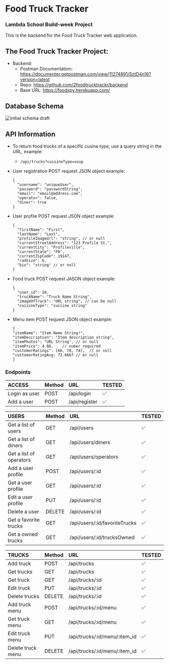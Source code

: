 # Food Truck Tracker

### Lambda School Build-week Project

This is the backend for the Food Truck Tracker web application.

## The Food Truck Tracker Project:

<!-- - Marketing Page:
  - Repo: https://github.com/2foodtrucktrackr/marketing
  - Deployed: TBD
- Web Application Page:
  - Repo: https://github.com/2foodtrucktrackr/frontend
  - Deployed: TBD -->
- Backend:
  - Postman Documentation: https://documenter.getpostman.com/view/11274891/SztD4n16?version=latest
  - Repo: https://github.com/2foodtrucktrackr/backend
  - Base URL: https://foodspy.herokuapp.com/

## Database Schema

![initial schema draft](https://lh3.googleusercontent.com/pw/ACtC-3eygg48nsFTMv7iBopuWGQyEPbGPucsBfDqWpL039s0NmEPQcWhyQemo4o_YPq-4o0PSXZ8eSZT6V_YgsJFnUfR9KY4D98H5a1pPDuw4Sp7vObdXtUAaFBqHXG2K-rEfEhqSD62wGZSdfQY9Of1-_K-wA=w1293-h1044-no?authuser=0 "Food Truck Tracker Schema")

## API Information

- To return food trucks of a specific cusine type, use a query string in the URL, example:

  - `/api/trucks?cuisineType=soup`

- User registration POST request JSON object example:

  ```
  {
    "username": "uniqueUser",
    "password": "passwordString",
    "email": "email@address.com",
    "operator": false,
    "diner": true
  }
  ```

- User profile POST request JSON object example:

  ```
  {
    "firstName": "First",
    "lastName": "Last",
    "profileImageUrl": "string", // or null
    "currentStreetAddress": "123 Profile St.",
    "currentCity": "Profileville",
    "currentState": "PA",
    "currentZipCode": 19147,
    "radSize": 6,
    "bio": "string" // or null
  }
  ```

- Food truck POST request JASON object example:

  ```
  {
    "user_id": 10,
    "truckName": "Truck Name String",
    "imageOfTruck": "URL string", // can be null
    "cuisineType": "cuisine string"
  }
  ```

- Menu item POST request JSON object example:
  ```
  {
  "itemName": "Item Name String!",
  "itemDescription": "Item description string",
  "itemPhotos": "URL String", // or null
  "itemPrice": 4.88,	// numer required
  "customerRatings": [66, 78, 74],	// or null
  "customerRatingAvg: 72.6667 // or null
  }
  ```

### Endpoints

| ACCESS        | Method | URL           | TESTED |
| :------------ | :----- | :------------ | :----- |
| Login as user | POST   | /api/login    | ✅     |
| Add a user    | POST   | /api/register | ✅     |

| USERS                   | Method | URL                           | TESTED |
| :---------------------- | :----- | :---------------------------- | :----- |
| Get a list of users     | GET    | /api/users                    | ✅     |
| Get a list of diners    | GET    | /api/users/diners             | ✅     |
| Get a list of operators | GET    | /api/users/operators          | ✅     |
| Add a user profile      | POST   | /api/users/:id                | ✅     |
| Get a user profile      | GET    | /api/users/:id                | ✅     |
| Edit a user profile     | PUT    | /api/users/:id                | ✅     |
| Delete a user           | DELETE | /api/users/:id                | ✅     |
| Get a favorite trucks   | GET    | /api/users/:id/favoriteTrucks | ✅     |
| Get a owned trucks      | GET    | /api/users/:id/trucksOwned    | ✅     |

| TRUCKS            | Method | URL                           | TESTED |
| :---------------- | :----- | :---------------------------- | :----- |
| Add truck         | POST   | /api/trucks                   | ✅     |
| Get trucks        | GET    | /api/trucks                   | ✅     |
| Get truck         | GET    | /api/trucks/:id               | ✅     |
| Edit truck        | PUT    | /api/trucks/:id               | ✅     |
| Delete trucks     | DELETE | /api/trucks/:id               | ✅     |
| Add truck menu    | POST   | /api/trucks/:id/menu          | ✅     |
| Get truck menu    | GET    | /api/trucks/:id/menu          | ✅     |
| Edit truck menu   | PUT    | /api/trucks/:id/menu/:item_id | ✅     |
| Delete truck menu | DELETE | /api/trucks/:id/menu/:item_id | ✅     |